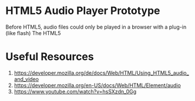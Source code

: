 # HTML5 Audio Player Prototype

Before HTML5, audio files could only be played in a browser with a plug-in (like flash)
The HTML5 <audio> element specifies a standard way to embed audio in a web page. 
The audio element also allows you to specify multiple sources, so a browser that can' t play one type of file can fall back to another type.In HTML5 there are 3 supported audio formats: MP3, WAV and Ogg
Not all browser support these audio file format eg firefox and Opere supports all file formats.

# Useful Resources
1. https://developer.mozilla.org/de/docs/Web/HTML/Using_HTML5_audio_and_video
2. https://developer.mozilla.org/en-US/docs/Web/HTML/Element/audio
3. https://www.youtube.com/watch?v=hsSXzdn_0Gg


